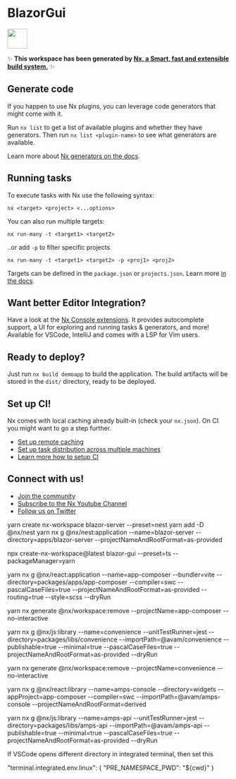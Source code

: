 # BlazorGui

<a alt="Nx logo" href="https://nx.dev" target="_blank" rel="noreferrer"><img src="https://raw.githubusercontent.com/nrwl/nx/master/images/nx-logo.png" width="45"></a>

✨ **This workspace has been generated by [Nx, a Smart, fast and extensible build system.](https://nx.dev)** ✨

## Generate code

If you happen to use Nx plugins, you can leverage code generators that might come with it.

Run `nx list` to get a list of available plugins and whether they have generators. Then run `nx list <plugin-name>` to see what generators are available.

Learn more about [Nx generators on the docs](https://nx.dev/plugin-features/use-code-generators).

## Running tasks

To execute tasks with Nx use the following syntax:

```
nx <target> <project> <...options>
```

You can also run multiple targets:

```
nx run-many -t <target1> <target2>
```

..or add `-p` to filter specific projects

```
nx run-many -t <target1> <target2> -p <proj1> <proj2>
```

Targets can be defined in the `package.json` or `projects.json`. Learn more [in the docs](https://nx.dev/core-features/run-tasks).

## Want better Editor Integration?

Have a look at the [Nx Console extensions](https://nx.dev/nx-console). It provides autocomplete support, a UI for exploring and running tasks & generators, and more! Available for VSCode, IntelliJ and comes with a LSP for Vim users.

## Ready to deploy?

Just run `nx build demoapp` to build the application. The build artifacts will be stored in the `dist/` directory, ready to be deployed.

## Set up CI!

Nx comes with local caching already built-in (check your `nx.json`). On CI you might want to go a step further.

- [Set up remote caching](https://nx.dev/core-features/share-your-cache)
- [Set up task distribution across multiple machines](https://nx.dev/nx-cloud/features/distribute-task-execution)
- [Learn more how to setup CI](https://nx.dev/recipes/ci)

## Connect with us!

- [Join the community](https://nx.dev/community)
- [Subscribe to the Nx Youtube Channel](https://www.youtube.com/@nxdevtools)
- [Follow us on Twitter](https://twitter.com/nxdevtools)

yarn create nx-workspace blazor-server --preset=nest
yarn add -D @nx/nest
yarn nx g @nx/nest:application --name=blazor-server --directory=apps/blazor-server --projectNameAndRootFormat=as-provided

npx create-nx-workspace@latest blazor-gui --preset=ts --packageManager=yarn

yarn nx g @nx/react:application --name=app-composer --bundler=vite --directory=packages/apps/app-composer --compiler=swc --pascalCaseFiles=true --projectNameAndRootFormat=as-provided --routing=true --style=scss --dryRun

yarn nx generate @nx/workspace:remove --projectName=app-composer --no-interactive

yarn nx g @nx/js:library --name=convenience --unitTestRunner=jest --directory=packages/libs/convenience --importPath=@avam/convenience --publishable=true --minimal=true --pascalCaseFiles=true --projectNameAndRootFormat=as-provided --dryRun

yarn nx generate @nx/workspace:remove --projectName=convenience --no-interactive

yarn nx g @nx/react:library --name=amps-console --directory=widgets --appProject=app-composer --compiler=swc --importPath=@avam/amps-console --projectNameAndRootFormat=derived

yarn nx g @nx/js:library --name=amps-api --unitTestRunner=jest --directory=packages/libs/amps-api --importPath=@avam/amps-api --publishable=true --minimal=true --pascalCaseFiles=true --projectNameAndRootFormat=as-provided --dryRun

If VSCode opens different directory in integrated terminal, then set this

"terminal.integrated.env.linux": {
"PRE_NAMESPACE_PWD": "${cwd}"
}
